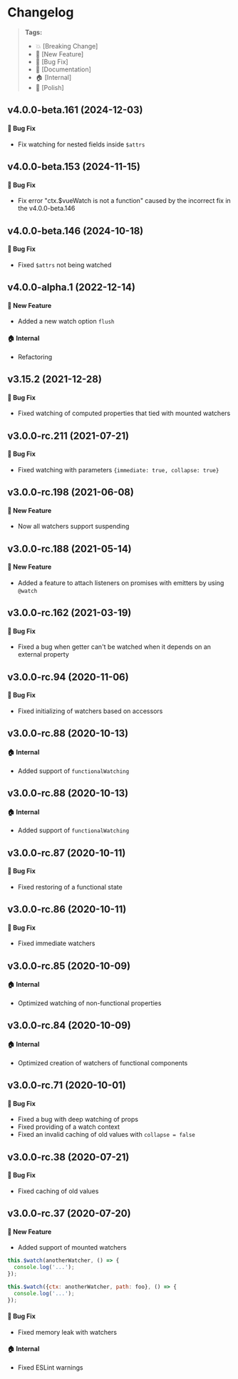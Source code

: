 Changelog
=========

> **Tags:**
> - :boom:       [Breaking Change]
> - :rocket:     [New Feature]
> - :bug:        [Bug Fix]
> - :memo:       [Documentation]
> - :house:      [Internal]
> - :nail_care:  [Polish]

## v4.0.0-beta.161 (2024-12-03)

#### :bug: Bug Fix

* Fix watching for nested fields inside `$attrs`

## v4.0.0-beta.153 (2024-11-15)

#### :bug: Bug Fix

* Fix error "ctx.$vueWatch is not a function" caused by the incorrect fix in the v4.0.0-beta.146

## v4.0.0-beta.146 (2024-10-18)

#### :bug: Bug Fix

* Fixed `$attrs` not being watched

## v4.0.0-alpha.1 (2022-12-14)

#### :rocket: New Feature

* Added a new watch option `flush`

#### :house: Internal

* Refactoring

## v3.15.2 (2021-12-28)

#### :bug: Bug Fix

* Fixed watching of computed properties that tied with mounted watchers

## v3.0.0-rc.211 (2021-07-21)

#### :bug: Bug Fix

* Fixed watching with parameters `{immediate: true, collapse: true}`

## v3.0.0-rc.198 (2021-06-08)

#### :rocket: New Feature

* Now all watchers support suspending

## v3.0.0-rc.188 (2021-05-14)

#### :rocket: New Feature

* Added a feature to attach listeners on promises with emitters by using `@watch`

## v3.0.0-rc.162 (2021-03-19)

#### :bug: Bug Fix

* Fixed a bug when getter can't be watched when it depends on an external property

## v3.0.0-rc.94 (2020-11-06)

#### :bug: Bug Fix

* Fixed initializing of watchers based on accessors

## v3.0.0-rc.88 (2020-10-13)

#### :house: Internal

* Added support of `functionalWatching`

## v3.0.0-rc.88 (2020-10-13)

#### :house: Internal

* Added support of `functionalWatching`

## v3.0.0-rc.87 (2020-10-11)

#### :bug: Bug Fix

* Fixed restoring of a functional state

## v3.0.0-rc.86 (2020-10-11)

#### :bug: Bug Fix

* Fixed immediate watchers

## v3.0.0-rc.85 (2020-10-09)

#### :house: Internal

* Optimized watching of non-functional properties

## v3.0.0-rc.84 (2020-10-09)

#### :house: Internal

* Optimized creation of watchers of functional components

## v3.0.0-rc.71 (2020-10-01)

#### :bug: Bug Fix

* Fixed a bug with deep watching of props
* Fixed providing of a watch context
* Fixed an invalid caching of old values with `collapse = false`

## v3.0.0-rc.38 (2020-07-21)

#### :bug: Bug Fix

* Fixed caching of old values

## v3.0.0-rc.37 (2020-07-20)

#### :rocket: New Feature

* Added support of mounted watchers

```js
this.$watch(anotherWatcher, () => {
  console.log('...');
});

this.$watch({ctx: anotherWatcher, path: foo}, () => {
  console.log('...');
});
```

#### :bug: Bug Fix

* Fixed memory leak with watchers

#### :house: Internal

* Fixed ESLint warnings
